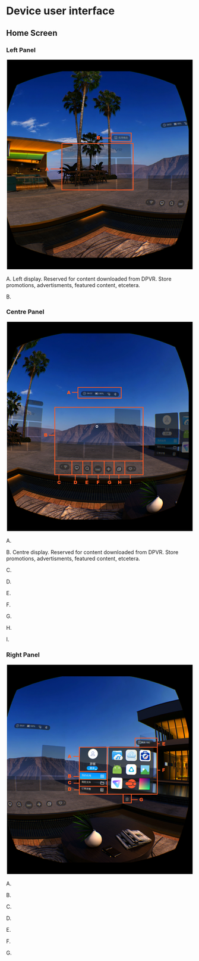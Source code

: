 # Device user interface

## Home Screen 

### Left Panel

<p align="center">
  <img alt="Left of the home screen"  width="500px" src="assets/HomeScreenL.png">
</p>

A. Left display. Reserved for content downloaded from DPVR. Store promotions, advertisments, featured content, etcetera.

B. 

### Centre Panel

<p align="center">
  <img alt="Centre of the home screen"  width="500px" src="assets/HomeScreenC.png">
</p>

A. 

B. Centre display. Reserved for content downloaded from DPVR. Store promotions, advertisments, featured content, etcetera.

C. 

D. 

E. 

F. 

G. 

H. 

I. 

### Right Panel

<p align="center">
  <img alt="Right of the home screen"  width="500px" src="assets/HomeScreenR.png">
</p>

A. 

B. 

C. 

D. 

E. 

F. 

G. 


